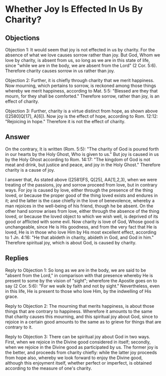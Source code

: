 # Whether Joy Is Effected In Us By Charity?

## Objections

Objection 1: It would seem that joy is not effected in us by charity. For the absence of what we love causes sorrow rather than joy. But God, Whom we love by charity, is absent from us, so long as we are in this state of life, since "while we are in the body, we are absent from the Lord" (2 Cor. 5:6). Therefore charity causes sorrow in us rather than joy.

Objection 2: Further, it is chiefly through charity that we merit happiness. Now mourning, which pertains to sorrow, is reckoned among those things whereby we merit happiness, according to Mat. 5:5: "Blessed are they that mourn, for they shall be comforted." Therefore sorrow, rather than joy, is an effect of charity.

Objection 3: Further, charity is a virtue distinct from hope, as shown above ([2580]Q[17], A[6]). Now joy is the effect of hope, according to Rom. 12:12: "Rejoicing in hope." Therefore it is not the effect of charity.

## Answer

On the contrary, It is written (Rom. 5:5): "The charity of God is poured forth in our hearts by the Holy Ghost, Who is given to us." But joy is caused in us by the Holy Ghost according to Rom. 14:17: "The kingdom of God is not meat and drink, but justice and peace, and joy in the Holy Ghost." Therefore charity is a cause of joy.

I answer that, As stated above ([2581]FS, Q[25], AA[1],2,3), when we were treating of the passions, joy and sorrow proceed from love, but in contrary ways. For joy is caused by love, either through the presence of the thing loved, or because the proper good of the thing loved exists and endures in it; and the latter is the case chiefly in the love of benevolence, whereby a man rejoices in the well-being of his friend, though he be absent. On the other hand sorrow arises from love, either through the absence of the thing loved, or because the loved object to which we wish well, is deprived of its good or afflicted with some evil. Now charity is love of God, Whose good is unchangeable, since He is His goodness, and from the very fact that He is loved, He is in those who love Him by His most excellent effect, according to 1 Jn. 4:16: "He that abideth in charity, abideth in God, and God in him." Therefore spiritual joy, which is about God, is caused by charity.

## Replies

Reply to Objection 1: So long as we are in the body, we are said to be "absent from the Lord," in comparison with that presence whereby He is present to some by the vision of "sight"; wherefore the Apostle goes on to say (2 Cor. 5:6): "For we walk by faith and not by sight." Nevertheless, even in this life, He is present to those who love Him, by the indwelling of His grace.

Reply to Objection 2: The mourning that merits happiness, is about those things that are contrary to happiness. Wherefore it amounts to the same that charity causes this mourning, and this spiritual joy about God, since to rejoice in a certain good amounts to the same as to grieve for things that are contrary to it.

Reply to Objection 3: There can be spiritual joy about God in two ways. First, when we rejoice in the Divine good considered in itself; secondly, when we rejoice in the Divine good as participated by us. The former joy is the better, and proceeds from charity chiefly: while the latter joy proceeds from hope also, whereby we look forward to enjoy the Divine good, although this enjoyment itself, whether perfect or imperfect, is obtained according to the measure of one's charity.